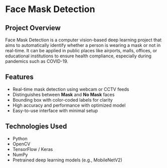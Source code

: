 # Face Mask Detection

## Project Overview

Face Mask Detection is a computer vision-based deep learning project that aims to automatically identify whether a person is wearing a mask or not in real-time. It can be applied in public places like airports, malls, offices, or educational institutions to ensure health compliance, especially during pandemics such as COVID-19.

## Features

- Real-time mask detection using webcam or CCTV feeds
- Distinguishes between **Mask** and **No Mask** faces
- Bounding box with color-coded labels for clarity
- High accuracy and performance with optimized model
- Easy-to-use interface with minimal setup

## Technologies Used

- Python
- OpenCV
- TensorFlow / Keras
- NumPy
- Pretrained deep learning models (e.g., MobileNetV2)

